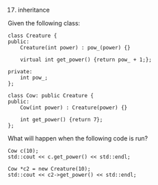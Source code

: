 17. inheritance

Given the following class:

```
class Creature {
public:
    Creature(int power) : pow_(power) {}

    virtual int get_power() {return pow_ + 1;};

private:
    int pow_;
};

class Cow: public Creature {
public:
    Cow(int power) : Creature(power) {}

    int get_power() {return 7};
};
```

What will happen when the following code is run?

```
Cow c(10);
std::cout << c.get_power() << std::endl;

Cow *c2 = new Creature(10);
std::cout << c2->get_power() << std::endl;
```
